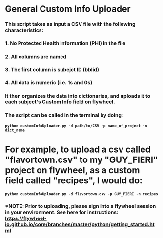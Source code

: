 # General Custom Info Uploader

### This script takes as input a CSV file with the following characteristics:
### 1. No Protected Health Information (PHI) in the file
### 2. All columns are named
### 3. The first column is subejct ID (bblid)
### 4. All data is numeric (i.e. 1s and 0s) 

### It then organizes the data into dictionaries, and uploads it to each subject's Custom Info field on flywheel. 


### The script can be called in the terminal by doing: 
#### ```python customInfoUploader.py -d path/to/CSV -p name_of_project -n dict_name``` 

# For example, to upload a csv called "flavortown.csv" to my "GUY_FIERI" project on flywheel, as a custom field called "recipes", I would do:
#### ```python customInfoUploader.py -d flavortown.csv -p GUY_FIERI -n recipes```

### *NOTE: Prior to uploading, please sign into a flywheel session in your environment. See here for instructions: https://flywheel-io.github.io/core/branches/master/python/getting_started.html
